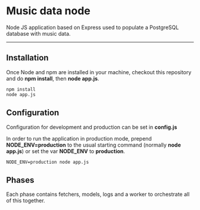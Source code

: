 Music data node
=====================


Node JS application based on Express used to populate a PostgreSQL database with music data.

----------


Installation
---------

Once Node and npm are installed in your machine, checkout this repository and do **npm install**, then **node app.js**.

```
npm install
node app.js
```

Configuration
---------

Configuration for development and production can be set in **config.js**

In order to run the application in production mode, prepend **NODE_ENV=production** to the usual starting command (normally **node app.js**) or set the var **NODE_ENV** to **production**.

```
NODE_ENV=production node app.js
```

Phases
---------

Each phase contains fetchers, models, logs and a worker to orchestrate all of this together.



